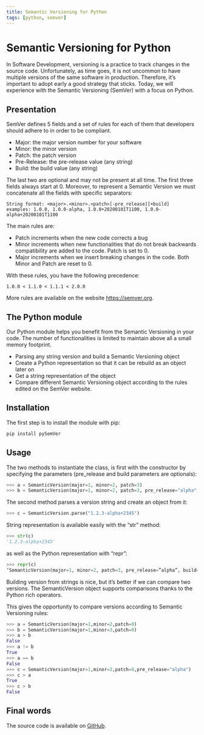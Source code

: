 ```yaml
---
title: Semantic Versioning for Python
tags: [python, semver]
---
```

# Semantic Versioning for Python

In Software Development, versioning is a practice to track changes in the source code.
Unfortunately, as time goes, it is not uncommon to have multiple versions of the same software
in production. Therefore, it’s important to adopt early a good strategy that sticks. Today, we
will experience with the Semantic Versioning (SemVer) with a focus on Python.

## **Presentation**

SemVer defines 5 fields and a set of rules for each of them that developers should adhere to in
order to be compliant.

- Major: the major version number for your software
- Minor: the minor version
- Patch: the patch version
- Pre-Release: the pre-release value (any string)
- Build: the build value (any string)

The last two are optional and may not be present at all time. The first three fields always start
at 0. Moreover, to represent a Semantic Version we must concatenate all the fields with specific
separators:

```
String format: <major>.<minor>.<patch>[-pre_release][+build]
examples: 1.0.0, 1.0.0-alpha, 1.0.0+20200101T1100, 1.0.0-alpha+20200101T1100
```

The main rules are:

- Patch increments when the new code corrects a bug
- Minor increments when new functionalities that do not break backwards compatibility are added
  to the code. Patch is set to 0.
- Major increments when we insert breaking changes in the code. Both Minor and Patch are reset to 0.

With these rules, you have the following precedence:

```
1.0.0 < 1.1.0 < 1.1.1 < 2.0.0
```

More rules are available on the website https://semver.org.

## **The Python module**

Our Python module helps you benefit from the Semantic Versioning in your code. The number of
functionalities is limited to maintain above all a small memory footprint.

- Parsing any string version and build a Semantic Versioning object
- Create a Python representation so that it can be rebuild as an object later on
- Get a string representation of the object
- Compare different Semantic Versioning object according to the rules edited on the SemVer
  website.

## **Installation**

The first step is to install the module with pip:

```bash
pip install pySemVer
```

## **Usage**

The two methods to instantiate the class, is first with the constructor by specifying the
parameters (pre_release and build parameters are optionals):

```python
>>> a = SemanticVersion(major=1, minor=2, patch=3)
>>> b = SemanticVersion(major=1, minor=2, patch=3, pre_release="alpha", build="2345)
```

The second method parses a version string and create an object from it:

```python
>>> c = SemanticVersion.parse("1.2.3-alpha+2345")
```

String representation is available easily with the “str” method:

```python
>>> str(c)
'1.2.3-alpha+2345'
```

as well as the Python representation with “repr”:

```python
>>> repr(c)
‘SemanticVersion(major=1, minor=2, patch=3, pre_release=”alpha”, build=”2345”)’
```

Building version from strings is nice, but it’s better if we can compare two versions.
The SemanticVersion object supports comparisons thanks to the Python rich operators.

This gives the opportunity to compare versions according to Semantic Versioning rules:

```python
>>> a = SemanticVersion(major=1,minor=2,patch=0)
>>> b = SemanticVersion(major=1,minor=3,patch=0)
>>> a > b
False
>>> a != b
True
>>> a == b
False
>>> c = SemanticVersion(major=1,minor=3,patch=0,pre_release="alpha")
>>> c > a
True
>>> c > b
False
```

## **Final words**

The source code is available on [GitHub](https://github.com/oaxley/pySemVer).
